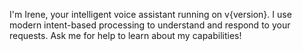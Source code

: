 I'm Irene, your intelligent voice assistant running on v{version}.
I use modern intent-based processing to understand and respond to your requests.
Ask me for help to learn about my capabilities!
